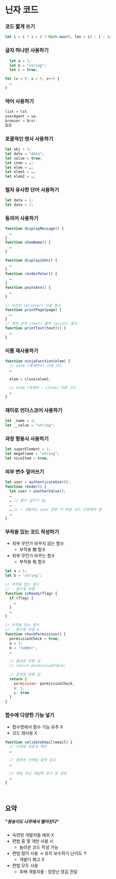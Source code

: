 닌자 코드
========

### 코드 짧게 쓰기
```javascript
let i = i ? i < 0 ? Math.max(0, len + i) : i : 0;
```

### 글자 하나만 사용하기
```javascript
  let a = 1;
  let b = "string";
  let c = true;

for (x = 0; x < 5; x++) {
  …
}
```

### 약어 사용하기
```javascript
list → lst.
userAgent → ua.
browser → brsr.
등등
```

### 포괄적인 명사 사용하기
```javascript
let obj = 1;
let data = "data";
let value = true;
let item = …;
let elem = …;
let elem1 = …;
let elem2 = …;
```

### 철자 유사한 단어 사용하기
```javascript
let data = 1;
let date = 2;
```

### 동의어 사용하기
```javascript
function displayMessage() {
  …
}
function showName() {
  …
}
```
```javascript
function displayJohn() {
  …
}
function renderPeter() {
  …
}
function paintAnn() {
  …
}
```
```javascript
// 프린터 (printer) 사용 함수
function printPage(page) {
  …
}
// 화면 문자 (text) 출력 (print) 함수
function printText(text)() {
  …
}
```

### 이름 재사용하기
```javascript
function ninjaFunction(elem) {
  // elem (매개변수) 이용 코드
  …

  elem = clone(elem);

  // elem (복제본 · clone) 이용 코드
  …
}
```

### 재미로 언더스코어 사용하기
```javascript
let _name = 1;
let __value = "string";
```

### 과장 형용사 사용하기
```javascript
let superElement = 1;
let megaFrame = "string";
let niceItem = true;
```

### 외부 변수 덮어쓰기
```javascript
let user = authenticateUser();
function render() {
  let user = anotherValue();
  …
  … // 함수 길이가 긺…
  …
  … // ← 개발자는 user 관련 이 부분 코드 수정해야 함
  …
}
```

### 부작용 있는 코드 작성하기
- 외부 무언가 바꾸지 않는 함수
  - 부작용 無 함수
- 외부 무언가 바꾸는 함수
  - 부작용 有 함수
```javascript
let a = 1;
let b = 'string';

// 부작용 없는 함수
// - 함수명 부합
function isReady(flag) {
  if (flag) {
    …
  }
  …
}

// 부작용 있는 함수
// - 함수명 부합 X
function checkPermission() {
  permissionCheck = true;
  a = 3;
  b = 'number';
  …

  // 옳바른 반환 값
  // return permissionCheck;

  // 잘못된 반환 값
  return {
    permission: permissionCheck,
    x: 5,
    y: true
  }
}
```

### 함수에 다양한 기능 넣기
- 함수명에서 함수 기능 유추 X
- 코드 재사용 X
```javascript
function validateEmail(email) {
  // 이메일 유효성 확인
  …

  // 잘못된 이메일 입력 경고
  …

  // 메일 주소 재입력 요구 창 생성
  …
}
```

<br />

## 요약

##### "원숭이도 나무에서 떨어진다"
- 숙련된 개발자들 예외 X
- 편법 중 몇 개만 사용 시
  - 놀라운 코드 작성 가능
- 편법 많이 사용 → 유지 보수하기 난이도 ↑
  - 개발다 해고 X
- 편법 모두 사용
  - 후배 개발자들 : 엄청난 영감 전달
